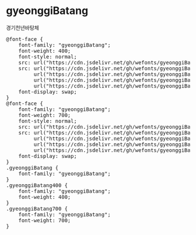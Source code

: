 # gyeonggiBatang
경기천년바탕체

<pre>
@font-face {
    font-family: "gyeonggiBatang";
    font-weight: 400;
    font-style: normal;
    src: url("https://cdn.jsdelivr.net/gh/wefonts/gyeonggiBatang/gyeonggiBatang-Regular.eot");
    src: url("https://cdn.jsdelivr.net/gh/wefonts/gyeonggiBatang/gyeonggiBatang-Regular.eot?#iefix") format("embedded-opentype"),
         url("https://cdn.jsdelivr.net/gh/wefonts/gyeonggiBatang/gyeonggiBatang-Regular.woff2") format("woff2"),
         url("https://cdn.jsdelivr.net/gh/wefonts/gyeonggiBatang/gyeonggiBatang-Regular.woff") format("woff"),
         url("https://cdn.jsdelivr.net/gh/wefonts/gyeonggiBatang/gyeonggiBatang-Regular.ttf") format("truetype");
    font-display: swap;
} 
@font-face {
    font-family: "gyeonggiBatang";
    font-weight: 700;
    font-style: normal;
    src: url("https://cdn.jsdelivr.net/gh/wefonts/gyeonggiBatang/gyeonggiBatang-Bold.eot");
    src: url("https://cdn.jsdelivr.net/gh/wefonts/gyeonggiBatang/gyeonggiBatang-Bold.eot?#iefix") format("embedded-opentype"),
         url("https://cdn.jsdelivr.net/gh/wefonts/gyeonggiBatang/gyeonggiBatang-Bold.woff2") format("woff2"),
         url("https://cdn.jsdelivr.net/gh/wefonts/gyeonggiBatang/gyeonggiBatang-Bold.woff") format("woff"),
         url("https://cdn.jsdelivr.net/gh/wefonts/gyeonggiBatang/gyeonggiBatang-Bold.ttf") format("truetype");
    font-display: swap;
} 
.gyeonggiBatang {
    font-family: "gyeonggiBatang";
}
.gyeonggiBatang400 {
    font-family: "gyeonggiBatang";
    font-weight: 400;
}
.gyeonggiBatang700 {
    font-family: "gyeonggiBatang";
    font-weight: 700;
}
</pre>
